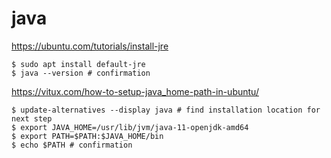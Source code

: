 # java

https://ubuntu.com/tutorials/install-jre
```
$ sudo apt install default-jre
$ java --version # confirmation
```

https://vitux.com/how-to-setup-java_home-path-in-ubuntu/
```
$ update-alternatives --display java # find installation location for next step
$ export JAVA_HOME=/usr/lib/jvm/java-11-openjdk-amd64
$ export PATH=$PATH:$JAVA_HOME/bin
$ echo $PATH # confirmation
```
